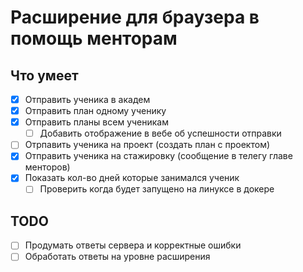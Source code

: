 # Расширение для браузера в помощь менторам

## Что умеет

- [x] Отправить ученика в академ
- [x] Отправить план одному ученику
- [x] Отправить планы всем ученикам
  - [ ] Добавить отображение в вебе об успешности отправки
- [ ] Отрпавить ученика на проект (создать план с проектом)
- [x] Отправить ученика на стажировку (сообщение в телегу главе менторов)
- [x] Показать кол-во дней которые занимался ученик
  - [ ] Проверить когда будет запущено на линуксе в докере

## TODO

- [ ] Продумать ответы сервера и корректные ошибки
- [ ] Обработать ответы на уровне расширения